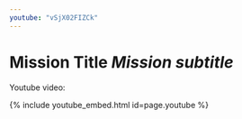 ```yaml
---
youtube: "vSjX02FIZCk"
---
```


# Mission Title *Mission subtitle*

Youtube video: 

{% include youtube_embed.html id=page.youtube %}
